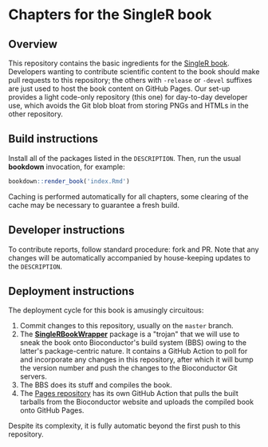 # Chapters for the SingleR book

## Overview

This repository contains the basic ingredients for the [SingleR book](https://ltla.github.io/SingleRBook).
Developers wanting to contribute scientific content to the book should make pull requests to this repository;
the others with `-release` or `-devel` suffixes are just used to host the book content on GitHub Pages.
Our set-up provides a light code-only repository (this one) for day-to-day developer use,
which avoids the Git blob bloat from storing PNGs and HTMLs in the other repository.

## Build instructions

Install all of the packages listed in the `DESCRIPTION`.
Then, run the usual **bookdown** invocation, for example:

```r
bookdown::render_book('index.Rmd')
```

Caching is performed automatically for all chapters, some clearing of the cache may be necessary to guarantee a fresh build.

## Developer instructions

To contribute reports, follow standard procedure: fork and PR.
Note that any changes will be automatically accompanied by house-keeping updates to the `DESCRIPTION`.

## Deployment instructions

The deployment cycle for this book is amusingly circuitous:

1. Commit changes to this repository, usually on the `master` branch.
2. The [**SingleRBookWrapper**](https://github.com/LTLA/SingleRBookWrapper) package is a "trojan" that we will use to sneak the book onto Bioconductor's build system (BBS) owing to the latter's package-centric nature.
It contains a GitHub Action to poll for and incorporate any changes in this repository, after which it will bump the version number and push the changes to the Bioconductor Git servers.
3. The BBS does its stuff and compiles the book.
4. The [Pages repository](https://github.com/LTLA/SingleRBook-devel) has its own GitHub Action that pulls the built tarballs from the Bioconductor website and uploads the compiled book onto GitHub Pages.

Despite its complexity, it is fully automatic beyond the first push to this repository.

